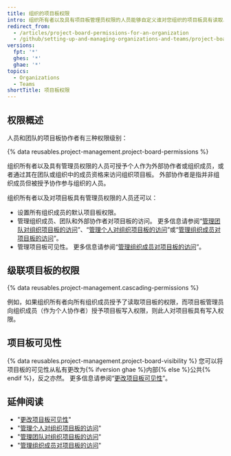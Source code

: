 ```yaml
---
title: 组织的项目板权限
intro: 组织所有者以及具有项目板管理员权限的人员能够自定义谁对您组织的项目板具有读取、写入和管理员权限。
redirect_from:
  - /articles/project-board-permissions-for-an-organization
  - /github/setting-up-and-managing-organizations-and-teams/project-board-permissions-for-an-organization
versions:
  fpt: '*'
  ghes: '*'
  ghae: '*'
topics:
  - Organizations
  - Teams
shortTitle: 项目板权限
---
```


## 权限概述

人员和团队的项目板协作者有三种权限级别：

{% data reusables.project-management.project-board-permissions %}

组织所有者以及具有管理员权限的人员可授予个人作为外部协作者或组织成员，或者通过其在团队或组织中的成员资格来访问组织项目板。 外部协作者是指并非组织成员但被授予协作参与组织的人员。

组织所有者以及对项目板具有管理员权限的人员还可以：
- 设置所有组织成员的默认项目板权限。
- 管理组织成员、团队和外部协作者对项目板的访问。 更多信息请参阅“[管理团队对组织项目板的访问](/articles/managing-team-access-to-an-organization-project-board)”、“[管理个人对组织项目板的访问](/articles/managing-an-individual-s-access-to-an-organization-project-board)”或“[管理组织成员对项目板的访问](/articles/managing-access-to-a-project-board-for-organization-members)”。
- 管理项目板可见性。 更多信息请参阅“[管理组织成员对项目板的访问](/articles/managing-access-to-a-project-board-for-organization-members)”。

## 级联项目板的权限

{% data reusables.project-management.cascading-permissions %}

例如，如果组织所有者向所有组织成员授予了读取项目板的权限，而项目板管理员向组织成员（作为个人协作者）授予项目板写入权限，则此人对项目板具有写入权限。

## 项目板可见性

{% data reusables.project-management.project-board-visibility %} 您可以将项目板的可见性从私有更改为{% ifversion ghae %}内部{% else %}公共{% endif %}，反之亦然。 更多信息请参阅“[更改项目板可见性](/articles/changing-project-board-visibility)”。

## 延伸阅读

- "[更改项目板可见性](/articles/changing-project-board-visibility)"
- "[管理个人对组织项目板的访问](/articles/managing-an-individual-s-access-to-an-organization-project-board)"
- "[管理团队对组织项目板的访问](/articles/managing-team-access-to-an-organization-project-board)"
- "[管理组织成员对项目板的访问](/articles/managing-access-to-a-project-board-for-organization-members)"
